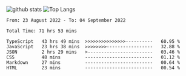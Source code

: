![github stats](https://github-readme-stats.vercel.app/api?username=realmahd1&show_icons=true&theme=codeSTACKr&hide_rank=true&count_private=true)
![Top Langs](https://github-readme-stats.vercel.app/api/top-langs/?username=realmahd1&hide=TeX&layout=compact&theme=codeSTACKr)


<!--START_SECTION:waka-->

```text
From: 23 August 2022 - To: 04 September 2022

Total Time: 71 hrs 53 mins

TypeScript   43 hrs 49 mins  >>>>>>>>>>>>>>>----------   60.95 %
JavaScript   23 hrs 38 mins  >>>>>>>>-----------------   32.88 %
JSON         2 hrs 29 mins   >------------------------   03.46 %
CSS          48 mins         -------------------------   01.12 %
Markdown     27 mins         -------------------------   00.64 %
HTML         23 mins         -------------------------   00.54 %
```

<!--END_SECTION:waka-->
